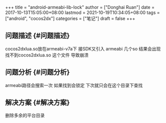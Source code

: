 +++
title = "android-armeabi-lib-lock"
author = ["Donghai Ruan"]
date = 2017-10-13T15:05:00+08:00
lastmod = 2021-10-19T10:34:05+08:00
tags = ["android", "cocos2dx"]
categories = ["笔记"]
draft = false
+++

## 问题描述 {#问题描述}

cocos2dxlua.so放在armeabi-v7a下 接SDK又引入 armeabi 几个so 结果会出现找不到cocos2dxlua.so 这个文件 导致崩溃
<!--more-->


## 问题分析 {#问题分析}

armeabi路径会搜索一次 如果找到会锁定 下次就只会在这个目录下查找


## 解决方案 {#解决方案}

删除多余的平台目录

